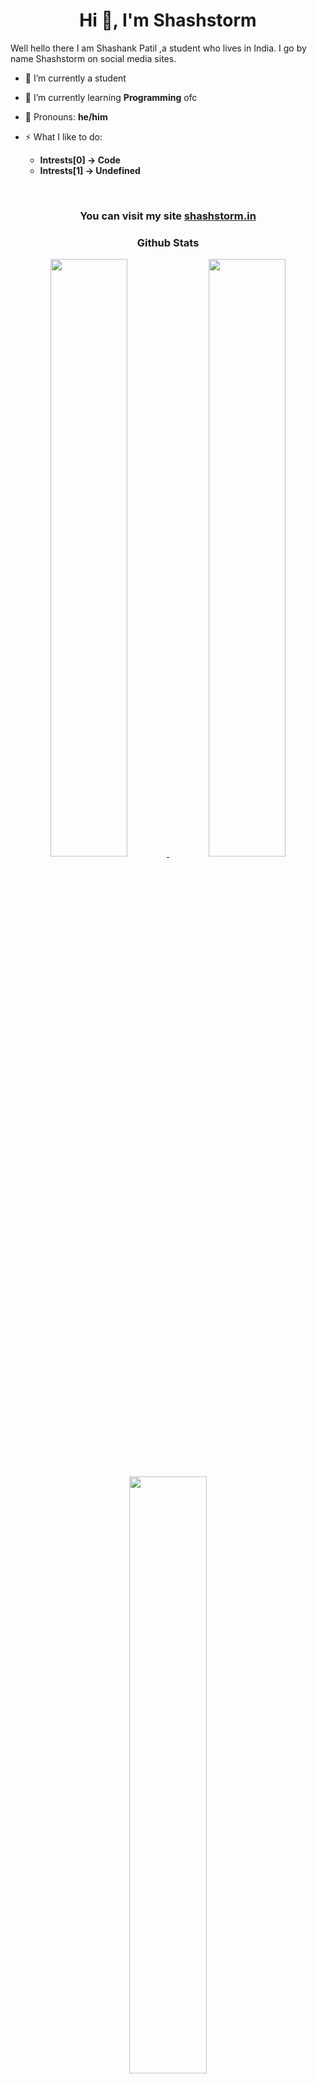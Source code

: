 <h1 align="center">
<b>Hi 👋, I'm Shashstorm</b>
</h1>
Well hello there I am Shashank Patil ,a student who lives in India. I go by name Shashstorm on social media sites.

- 🔭 I’m currently a student

- 🌱 I’m currently learning **Programming** ofc

- 👯 Pronouns: **he/him**

- ⚡ What I like to do:  
  - **Intrests[0] -> Code**
  - **Intrests[1] -> Undefined**
<br>
<h3 align="center">
<b>You can visit my site <a href="https://shashstorm.in">shashstorm.in</a></b>
</h3>
<h3 align="center">
<b>Github Stats</b>
</h3>
<div align='center'>
	<a href='https://github.com/shashstorm'>
		<img width="49.5%" src='https://github-readme-stats.vercel.app/api?username=shashstormer&show_icons=true&theme=github_dark&hide_border=true'>
		<img width="49.5%" src='https://github-readme-streak-stats.herokuapp.com?user=shashstormer&theme=github-dark-blue&hide_border=true&date_format=j%20M%5B%20Y%5D'>
	</a>
</div>
<br>
<div align='center'>
	<a href='https://github.com/shashstorm'>
	<img width="49.5%" src="https://github-readme-stats.vercel.app/api/top-langs?username=shashstormer&show_icons=true&layout=compact&theme=github_dark&hide_border=true">
	</a>
</div>
<br>
<h3 align="center">
<b>Stack Overflow</b>
</h3>
<div align='center'>
<a href='https://stackoverflow.com/users/20704877/shashank-a'>
<img width="20%" src='https://github-readme-stackoverflow.vercel.app/?userID=20704877&theme=dark'>
</div>
<br>
<hr>
<br>
